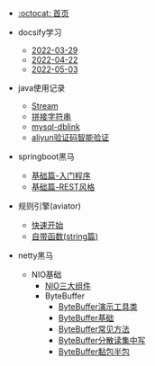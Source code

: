 - [:octocat: 首页](/README)
- docsify学习
   
   - [2022-03-29](/md/learn-that/01.封面.md)
   - [2022-04-22](/md/learn-that/02.index.html配置.md)
   - [2022-05-03](/md/learn-that/03.侧边栏折叠.md)

- java使用记录

   - [Stream](/md/work/01.java8的stream.md)
   - [拼接字符串](md/work/02.拼接字符串.md)
   - [mysql-dblink](md/work/03.mysql-dblink.md)
   - [aliyun验证码智能验证](md/work/04.aliyun验证码智能验证.md)
   
- springboot黑马
 
   - [基础篇-入门程序](/md/springboot-hm/01.搭建SpringBoot项目.md)
   - [基础篇-REST风格](/md/springboot-hm/02.REST风格.md)
       
- 规则引擎(aviator)
       
   - [快速开始](/md/aviator/01.快速开始.md)
   - [自带函数(string篇)](/md/aviator/02.自带函数(string篇).md)

- netty黑马
  - NIO基础
    - [NIO三大组件](/md/netty-hm/01.NIO三大组件.md)
    - ByteBuffer
      - [ByteBuffer演示工具类](/md/netty-hm/02.ByteBuffer演示工具类.md)
      - [ByteBuffer基础](/md/netty-hm/03.ByteBuffer基础.md)
      - [ByteBuffer常见方法](/md/netty-hm/04.ByteBuffer常见方法.md)
      - [ByteBuffer分散读集中写](/md/netty-hm/05.ByteBuffer分散读集中写.md)
      - [ByteBuffer黏包半包](/md/netty-hm/06.ByteBuffer黏包半包.md)
 
   
  